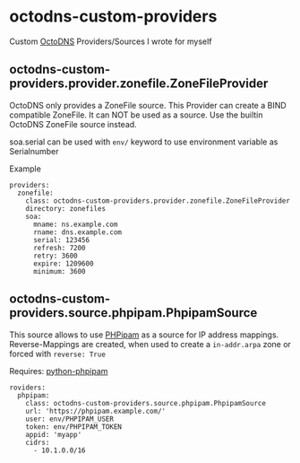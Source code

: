 # octodns-custom-providers

Custom [OctoDNS](https://github.com/octodns/octodns) Providers/Sources I wrote for myself

## octodns-custom-providers.provider.zonefile.ZoneFileProvider

OctoDNS only provides a ZoneFile source. This Provider can create a BIND compatible ZoneFile.
It can NOT be used as a source. Use the builtin OctoDNS ZoneFile source instead.

soa.serial can be used with `env/` keyword to use environment variable as Serialnumber

Example

```
providers:
  zonefile:
    class: octodns-custom-providers.provider.zonefile.ZoneFileProvider
    directory: zonefiles
    soa:
      mname: ns.example.com
      rname: dns.example.com
      serial: 123456
      refresh: 7200
      retry: 3600
      expire: 1209600
      minimum: 3600
```

## octodns-custom-providers.source.phpipam.PhpipamSource

This source allows to use [PHPipam](https://github.com/phpipam/phpipam) as a source for IP address mappings.
Reverse-Mappings are created, when used to create a `in-addr.arpa` zone or forced with `reverse: True`

Requires: [python-phpipam](https://github.com/kompetenzbolzen/python-phpipam)

```
roviders:
  phpipam:
    class: octodns-custom-providers.source.phpipam.PhpipamSource
    url: 'https://phpipam.example.com/'
    user: env/PHPIPAM_USER
    token: env/PHPIPAM_TOKEN
    appid: 'myapp'
    cidrs:
      - 10.1.0.0/16
```

